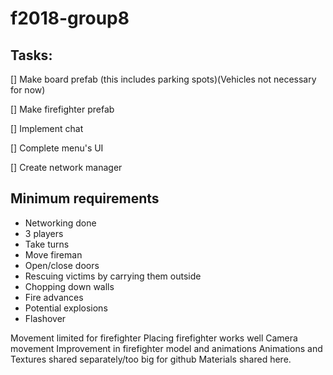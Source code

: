 # f2018-group8

## Tasks:
[] Make board prefab (this includes parking spots)(Vehicles not necessary for now)

[] Make firefighter prefab

[] Implement chat

[] Complete menu's UI 

[] Create network manager



## Minimum requirements
- Networking done
- 3 players
- Take turns
- Move fireman
- Open/close doors
- Rescuing victims by carrying them outside
- Chopping down walls
- Fire advances
- Potential explosions
- Flashover


Movement limited for firefighter
Placing firefighter works well
Camera movement
Improvement in firefighter model and animations
Animations and Textures shared separately/too big for github
Materials shared here.
